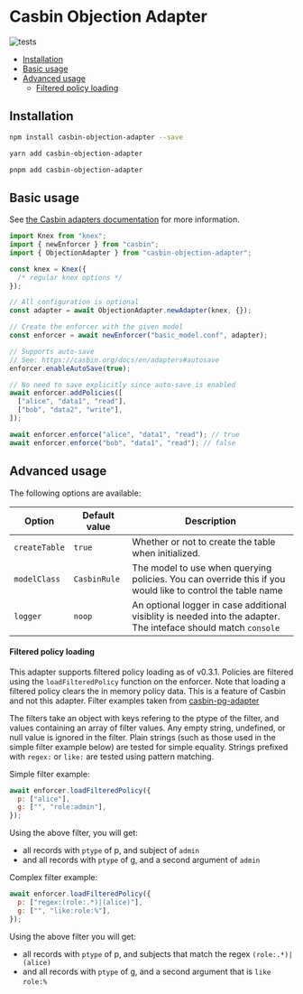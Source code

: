 # Casbin Objection Adapter

![tests](https://github.com/lfarrel6/casbin-objection-adapter/workflows/tests/badge.svg)

<!-- prettier-ignore-start -->

<!-- toc -->

- [Installation](#installation)
- [Basic usage](#basic-usage)
- [Advanced usage](#advanced-usage)
    + [Filtered policy loading](#filtered-policy-loading)

<!-- tocstop -->

<!-- prettier-ignore-end -->

## Installation

```bash
npm install casbin-objection-adapter --save
```

```bash
yarn add casbin-objection-adapter
```

```bash
pnpm add casbin-objection-adapter
```

## Basic usage

See [the Casbin adapters documentation](https://casbin.org/docs/en/adapters) for more information.

```js
import Knex from "knex";
import { newEnforcer } from "casbin";
import { ObjectionAdapter } from "casbin-objection-adapter";

const knex = Knex({
  /* regular knex options */
});

// All configuration is optional
const adapter = await ObjectionAdapter.newAdapter(knex, {});

// Create the enforcer with the given model
const enforcer = await newEnforcer("basic_model.conf", adapter);

// Supports auto-save
// See: https://casbin.org/docs/en/adapters#autosave
enforcer.enableAutoSave(true);

// No need to save explicitly since auto-save is enabled
await enforcer.addPolicies([
  ["alice", "data1", "read"],
  ["bob", "data2", "write"],
]);

await enforcer.enforce("alice", "data1", "read"); // true
await enforcer.enforce("bob", "data1", "read"); // false
```

## Advanced usage

The following options are available:

| Option        | Default value | Description                                                                                                     |
| ------------- | ------------- | --------------------------------------------------------------------------------------------------------------- |
| `createTable` | `true`        | Whether or not to create the table when initialized.                                                            |
| `modelClass`  | `CasbinRule`  | The model to use when querying policies. You can override this if you would like to control the table name      |
| `logger`      | `noop`        | An optional logger in case additional visiblity is needed into the adapter. The inteface should match `console` |

#### Filtered policy loading

This adapter supports filtered policy loading as of v0.3.1.
Policies are filtered using the `loadFilteredPolicy` function on the enforcer. Note that loading a filtered policy clears the in memory policy data. This is a feature of Casbin and not this adapter.
Filter examples taken from [casbin-pg-adapter](https://github.com/touchifyapp/casbin-pg-adapter)

The filters take an object with keys refering to the ptype of the filter, and values containing an array of filter values.
Any empty string, undefined, or null value is ignored in the filter. Plain strings (such as those used in the simple filter example below) are
tested for simple equality.
Strings prefixed with `regex:` or `like:` are tested using pattern matching.

Simple filter example:

```js
await enforcer.loadFilteredPolicy({
  p: ["alice"],
  g: ["", "role:admin"],
});
```

Using the above filter, you will get:

- all records with `ptype` of p, and subject of `admin`
- and all records with `ptype` of g, and a second argument of `admin`

Complex filter example:

```js
await enforcer.loadFilteredPolicy({
  p: ["regex:(role:.*)|(alice)"],
  g: ["", "like:role:%"],
});
```

Using the above filter you will get:

- all records with `ptype` of p, and subjects that match the regex `(role:.*)|(alice)`
- and all records with `ptype` of g, and a second argument that is `like` `role:%`
